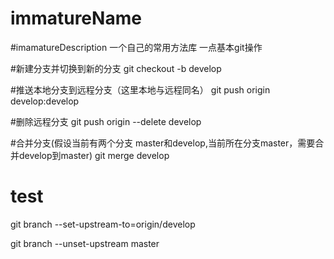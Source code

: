 # immatureName
#imamatureDescription
一个自己的常用方法库  一点基本git操作

#新建分支并切换到新的分支
git checkout -b develop

#推送本地分支到远程分支（这里本地与远程同名）
git push origin develop:develop

#删除远程分支
git push origin --delete develop

#合并分支(假设当前有两个分支 master和develop,当前所在分支master，需要合并develop到master)
git merge develop

# test
git branch --set-upstream-to=origin/develop

git branch --unset-upstream master
